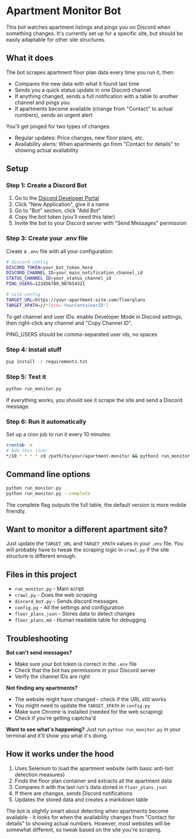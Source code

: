 # Apartment Monitor Bot

This bot watches apartment listings and pings you on Discord when something changes. It's currently set up for a specific site, but should be easily adaptable for other site structures.

## What it does

The bot scrapes apartment floor plan data every time you run it, then:
- Compares the new data with what it found last time
- Sends you a quick status update in one Discord channel 
- If anything changed, sends a full notification with a table to another channel and pings you
- If apartments become available (change from "Contact" to actual numbers), sends an urgent alert

You'll get pinged for two types of changes:
- Regular updates: Price changes, new floor plans, etc.
- Availability alerts: When apartments go from "Contact for details" to showing actual availability

## Setup

### Step 1: Create a Discord Bot
1. Go to the [Discord Developer Portal](https://discord.com/developers/applications)
2. Click "New Application", give it a name
3. Go to "Bot" section, click "Add Bot"
4. Copy the bot token (you'll need this later)
5. Invite the bot to your Discord server with "Send Messages" permission

### Step 3: Create your .env file
Create a `.env` file with all your configuration:

```bash
# discord config
DISCORD_TOKEN=your_bot_token_here
DISCORD_CHANNEL_ID=your_main_notification_channel_id
STATUS_CHANNEL_ID=your_status_channel_id
PING_USERS=123456789,987654321

# site config
TARGET_URL=https://your-apartment-site.com/floorplans
TARGET_XPATH=//*[@id='YourContainerID']
```

To get channel and user IDs: enable Developer Mode in Discord settings, then right-click any channel and "Copy Channel ID".

PING_USERS should be comma-separated user ids, no spaces

### Step 4: Install stuff
```bash
pip install -r requirements.txt
```

### Step 5: Test it
```bash
python run_monitor.py
```

If everything works, you should see it scrape the site and send a Discord message.

### Step 6: Run it automatically
Set up a cron job to run it every 10 minutes:

```bash
crontab -e
# Add this line:
*/10 * * * * cd /path/to/your/apartment-monitor && python3 run_monitor.py
```

## Command line options

```bash
python run_monitor.py
python run_monitor.py --complete
```

The complete flag outputs the full table, the default version is more mobile friendly.

## Want to monitor a different apartment site?

Just update the `TARGET_URL` and `TARGET_XPATH` values in your `.env` file. You will probably have to tweak the scraping logic in `crawl.py` if the site structure is different enough.

## Files in this project

- `run_monitor.py` - Main script
- `crawl.py` - Does the web scraping
- `discord_bot.py` - Sends discord messages
- `config.py` - All the settings and configuration
- `floor_plans.json` - Stores data to detect changes
- `floor_plans.md` - Human readable table for debugging

## Troubleshooting

**Bot can't send messages?**
- Make sure your bot token is correct in the `.env` file
- Check that the bot has permissions in your Discord server
- Verify the channel IDs are right

**Not finding any apartments?**
- The website might have changed - check if the URL still works
- You might need to update the `TARGET_XPATH` in `config.py`
- Make sure Chrome is installed (needed for the web scraping)
- Check if you're getting captcha'd

**Want to see what's happening?**
Just run `python run_monitor.py` in your terminal and it'll show you what it's doing.

## How it works under the hood

1. Uses Selenium to load the apartment website (with basic anti-bot detection measures)
2. Finds the floor plan container and extracts all the apartment data
3. Compares it with the last run's data stored in `floor_plans.json`
4. If there are changes, sends Discord notifications
5. Updates the stored data and creates a markdown table

The bot is slightly smart about detecting when apartments become available - it looks for when the availability changes from "Contact for details" to showing actual numbers. However, most websites will be somewhat different, so tweak based on the site you're scraping.
